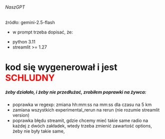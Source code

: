 
###### NaszGPT

źródło: gemini-2.5-flash

* w prompt trzeba dopisać, że:
 - python 3.11
 - streamlit >= 1.27

# kod się wygenerował i jest <span style="color: red;">SCHLUDNY</span>

##### żeby działało, i żeby nie przedłużać, zrobiłem poprawki na żywca:
  - poprawka w regexp: zmiana hh:mm:ss na mm:ss dla czasu na 5 km
  - zamiana wszystkich experimental_rerun na rerun (nie rozumie streamlit version)
  - poprawka błędu streamit, gdzie chcemy mieć takie same radio na każdej z dwóch zakładek,
    wtedy trzeba zmienić zawartość options, żeby nie były takie same,

